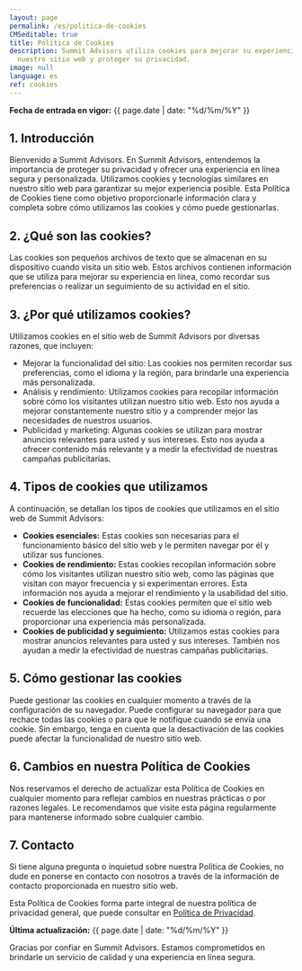 ```yaml
---
layout: page
permalink: /es/politica-de-cookies
CMSeditable: true
title: Política de Cookies
description: Summit Advisors utiliza cookies para mejorar su experiencia en
  nuestro sitio web y proteger su privacidad.
image: null
language: es
ref: cookies
---
```

**Fecha de entrada en vigor:** {{ page.date | date: "%d/%m/%Y" }}

## 1. Introducción

Bienvenido a Summit Advisors. En Summit Advisors, entendemos la importancia de proteger su privacidad y ofrecer una experiencia en línea segura y personalizada. Utilizamos cookies y tecnologías similares en nuestro sitio web para garantizar su mejor experiencia posible. Esta Política de Cookies tiene como objetivo proporcionarle información clara y completa sobre cómo utilizamos las cookies y cómo puede gestionarlas.

## 2. ¿Qué son las cookies?

Las cookies son pequeños archivos de texto que se almacenan en su dispositivo cuando visita un sitio web. Estos archivos contienen información que se utiliza para mejorar su experiencia en línea, como recordar sus preferencias o realizar un seguimiento de su actividad en el sitio.

## 3. ¿Por qué utilizamos cookies?

Utilizamos cookies en el sitio web de Summit Advisors por diversas razones, que incluyen:

* Mejorar la funcionalidad del sitio: Las cookies nos permiten recordar sus preferencias, como el idioma y la región, para brindarle una experiencia más personalizada.
* Análisis y rendimiento: Utilizamos cookies para recopilar información sobre cómo los visitantes utilizan nuestro sitio web. Esto nos ayuda a mejorar constantemente nuestro sitio y a comprender mejor las necesidades de nuestros usuarios.
* Publicidad y marketing: Algunas cookies se utilizan para mostrar anuncios relevantes para usted y sus intereses. Esto nos ayuda a ofrecer contenido más relevante y a medir la efectividad de nuestras campañas publicitarias.

## 4. Tipos de cookies que utilizamos

A continuación, se detallan los tipos de cookies que utilizamos en el sitio web de Summit Advisors:

* **Cookies esenciales:** Estas cookies son necesarias para el funcionamiento básico del sitio web y le permiten navegar por él y utilizar sus funciones.
* **Cookies de rendimiento:** Estas cookies recopilan información sobre cómo los visitantes utilizan nuestro sitio web, como las páginas que visitan con mayor frecuencia y si experimentan errores. Esta información nos ayuda a mejorar el rendimiento y la usabilidad del sitio.
* **Cookies de funcionalidad:** Estas cookies permiten que el sitio web recuerde las elecciones que ha hecho, como su idioma o región, para proporcionar una experiencia más personalizada.
* **Cookies de publicidad y seguimiento:** Utilizamos estas cookies para mostrar anuncios relevantes para usted y sus intereses. También nos ayudan a medir la efectividad de nuestras campañas publicitarias.

## 5. Cómo gestionar las cookies

Puede gestionar las cookies en cualquier momento a través de la configuración de su navegador. Puede configurar su navegador para que rechace todas las cookies o para que le notifique cuando se envía una cookie. Sin embargo, tenga en cuenta que la desactivación de las cookies puede afectar la funcionalidad de nuestro sitio web.

## 6. Cambios en nuestra Política de Cookies

Nos reservamos el derecho de actualizar esta Política de Cookies en cualquier momento para reflejar cambios en nuestras prácticas o por razones legales. Le recomendamos que visite esta página regularmente para mantenerse informado sobre cualquier cambio.

## 7. Contacto

Si tiene alguna pregunta o inquietud sobre nuestra Política de Cookies, no dude en ponerse en contacto con nosotros a través de la información de contacto proporcionada en nuestro sitio web.

Esta Política de Cookies forma parte integral de nuestra política de privacidad general, que puede consultar en [Política de Privacidad](/es/politica-de-privacidad).

**Última actualización:** {{ page.date | date: "%d/%m/%Y" }}

Gracias por confiar en Summit Advisors. Estamos comprometidos en brindarle un servicio de calidad y una experiencia en línea segura.